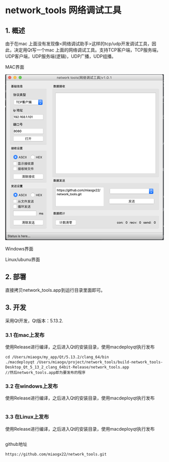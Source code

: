 # network_tools 网络调试工具

## 1. 概述

由于在mac 上面没有发现像<网络调试助手>这样的tcp/udp开发调试工具，因此，决定用Qt写一个mac 上面的网络调试工具。支持TCP客户端，TCP服务端，UDP客户端，UDP服务端(逻辑)，UDP广播，UDP组播。

MAC界面

![](./images/mac.png)

Windows界面



Linux/ubunu界面



## 2. 部署

直接拷贝network_tools.app到运行目录里面即可。

## 3. 开发

采用Qt开发，Qt版本：5.13.2.

### 3.1 在mac上发布

使用Release进行编译，之后进入Qt的安装目录，使用macdeployqt执行发布

```
cd /Users/miaogx/my_app/Qt/5.13.2/clang_64/bin
./macdeployqt /Users/miaogx/project/network_tools/build-network_tools-Desktop_Qt_5_13_2_clang_64bit-Release/network_tools.app
//然后network_tools.app即为要发布的程序
```



### 3.2 在windows上发布

使用Release进行编译，之后进入Qt的安装目录，使用macdeployqt执行发布

```

```



### 3.3 在Linux上发布

使用Release进行编译，之后进入Qt的安装目录，使用macdeployqt执行发布

```

```



github地址

```
https://github.com/miaogx22/network_tools.git
```

